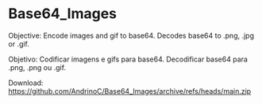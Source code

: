 # Base64_Images
 Objective: Encode images and gif to base64. Decodes base64 to .png, .jpg or .gif.
 
 Objetivo: Codificar imagens e gifs para base64. Decodificar base64 para .png, .png ou .gif.

 Download: https://github.com/AndrinoC/Base64_Images/archive/refs/heads/main.zip
